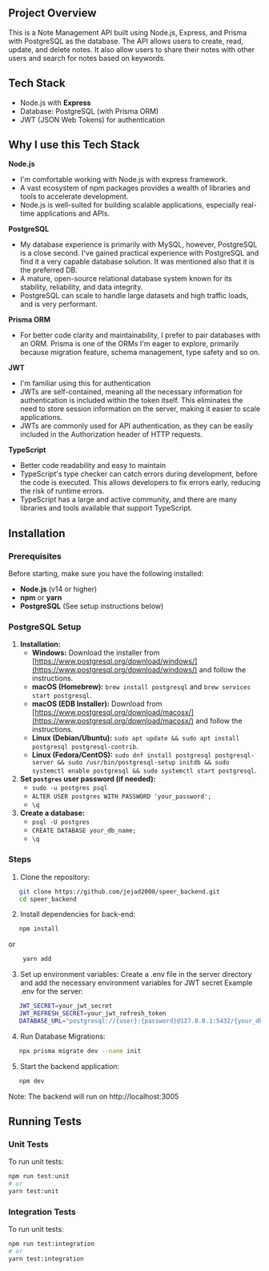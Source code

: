 ## Project Overview

This is a Note Management API built using Node.js, Express, and Prisma with PostgreSQL as the database. The API allows users to create, read, update, and delete notes. It also allow users to share their notes with other users and search for notes based on keywords.

## Tech Stack
  - Node.js with **Express**
  - Database: PostgreSQL (with Prisma ORM)
  - JWT (JSON Web Tokens) for authentication

## Why I use this Tech Stack
**Node.js**
   - I'm  comfortable working with Node.js with express framework.
   - A vast ecosystem of npm packages provides a wealth of libraries and tools to accelerate development.
   - Node.js is well-suited for building scalable applications, especially real-time applications and APIs.

**PostgreSQL**  
   - My database experience is primarily with MySQL, however, PostgreSQL is a close second. I've gained practical experience with PostgreSQL and find it a very capable database solution. It was mentioned also that it is the preferred DB.
   - A mature, open-source relational database system known for its stability, reliability, and data integrity.
   - PostgreSQL can scale to handle large datasets and high traffic loads, and is very performant.

**Prisma ORM**
   - For better code clarity and maintainability, I prefer to pair databases with an ORM. Prisma is one of the ORMs I'm eager to explore, primarily because migration feature, schema management, type safety and so on.

**JWT**
   - I'm familiar using this for authentication
   - JWTs are self-contained, meaning all the necessary information for authentication is included within the token itself. This eliminates the need to store session information on the server, making it easier to scale applications. 
   - JWTs are commonly used for API authentication, as they can be easily included in the Authorization header of HTTP requests.

**TypeScript**
   - Better code readability and easy to maintain
   - TypeScript's type checker can catch errors during development, before the code is executed. This allows developers to fix errors early, reducing the risk of runtime errors.
   - TypeScript has a large and active community, and there are many libraries and tools available that support TypeScript.

## Installation

### Prerequisites

Before starting, make sure you have the following installed:
- **Node.js** (v14 or higher)
- **npm** or **yarn**
- **PostgreSQL** (See setup instructions below)

### PostgreSQL Setup

1.  **Installation:**
    * **Windows:** Download the installer from [https://www.postgresql.org/download/windows/](https://www.postgresql.org/download/windows/) and follow the instructions.
    * **macOS (Homebrew):** `brew install postgresql` and `brew services start postgresql`.
    * **macOS (EDB Installer):** Download from [https://www.postgresql.org/download/macosx/](https://www.postgresql.org/download/macosx/) and follow the instructions.
    * **Linux (Debian/Ubuntu):** `sudo apt update && sudo apt install postgresql postgresql-contrib`.
    * **Linux (Fedora/CentOS):** `sudo dnf install postgresql postgresql-server && sudo /usr/bin/postgresql-setup initdb && sudo systemctl enable postgresql && sudo systemctl start postgresql`.
2.  **Set `postgres` user password (if needed):**
    * `sudo -u postgres psql`
    * `ALTER USER postgres WITH PASSWORD 'your_password';`
    * `\q`
3.  **Create a database:**
    * `psql -U postgres`
    * `CREATE DATABASE your_db_name;`
    * `\q`

### Steps

1. Clone the repository:
```bash
   git clone https://github.com/jejad2000/speer_backend.git
   cd speer_backend
```
2. Install dependencies for back-end:
```bash
   npm install 
``` 
or
```bash
    yarn add
```
3. Set up environment variables:
Create a .env file in the server directory and add the necessary environment variables for JWT secret
Example .env for the server:
```bash
   JWT_SECRET=your_jwt_secret
   JWT_REFRESH_SECRET=your_jwt_refresh_token
   DATABASE_URL="postgresql://{user}:{password}@127.0.0.1:5432/{your_db_name}?schema=public
``` 
4. Run Database Migrations:
```bash
   npx prisma migrate dev --name init
``` 
5. Start the backend application:
```bash
   npm dev 
``` 

Note: The backend will run on http://localhost:3005

## Running Tests

### Unit Tests

To run unit tests:

```bash
npm run test:unit
# or
yarn test:unit
``` 

### Integration Tests

To run unit tests:

```bash
npm run test:integration
# or
yarn test:integration
``` 

